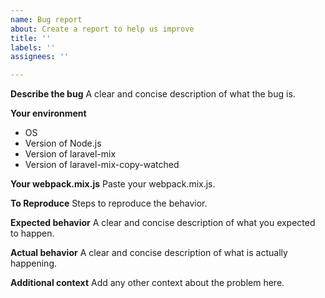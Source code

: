 ```yaml
---
name: Bug report
about: Create a report to help us improve
title: ''
labels: ''
assignees: ''

---
```


**Describe the bug**
A clear and concise description of what the bug is.

**Your environment**
 - OS
 - Version of Node.js
 - Version of laravel-mix
 - Version of laravel-mix-copy-watched

**Your webpack.mix.js**
Paste your webpack.mix.js.

**To Reproduce**
Steps to reproduce the behavior.

**Expected behavior**
A clear and concise description of what you expected to happen.

**Actual behavior**
A clear and concise description of what is actually happening.

**Additional context**
Add any other context about the problem here.

